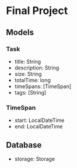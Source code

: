 # Final Project

## Models

### Task

- title: String
- description: String
- size: String
- totalTime: long
- timeSpans: [TimeSpan]
- tags: [String]

### TimeSpan

- start: LocalDateTime
- end: LocalDateTime

## Database

- storage: Storage
